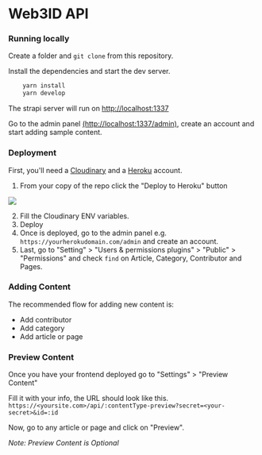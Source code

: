# Web3ID API

### Running locally

Create a folder and `git clone` from this repository.

Install the dependencies and start the dev server.

```bash
    yarn install
    yarn develop
```

The strapi server will run on [http://localhost:1337](http://localhost:1337)

Go to the admin panel [(http://localhost:1337/admin)](http://localhost:1337), create an account and start adding sample content.

### Deployment

First, you'll need a [Cloudinary](https://cloudinary.com) and a [Heroku](https://www.heroku.com/) account.

1. From your copy of the repo click the "Deploy to Heroku" button

<a href="https://www.heroku.com/deploy/?template=https://github.com/edgarlr/magazine-api">
<img src="https://assets.strapi.io/uploads/Deploy_button_heroku_b1043fc67d.png" />
</a>

2. Fill the Cloudinary ENV variables.
3. Deploy
4. Once is deployed, go to the admin panel e.g. `https://yourherokudomain.com/admin` and create an account.
5. Last, go to "Setting" > "Users & permissions plugins" > "Public" > "Permissions" and check `find` on Article, Category, Contributor and Pages.

### Adding Content

The recommended flow for adding new content is:

- Add contributor
- Add category
- Add article or page

### Preview Content

Once you have your frontend deployed go to "Settings" > "Preview Content"

Fill it with your info, the URL should look like this.
`https://<yoursite.com>/api/:contentType-preview?secret=<your-secret>&id=:id`

Now, go to any article or page and click on "Preview".

*Note: Preview Content is Optional*